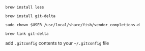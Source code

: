 `brew install less`

`brew install git-delta`

`sudo chown $USER /usr/local/share/fish/vendor_completions.d`

`brew link git-delta`

add `.gitconfig` contents to your `~/.gitconfig` file
